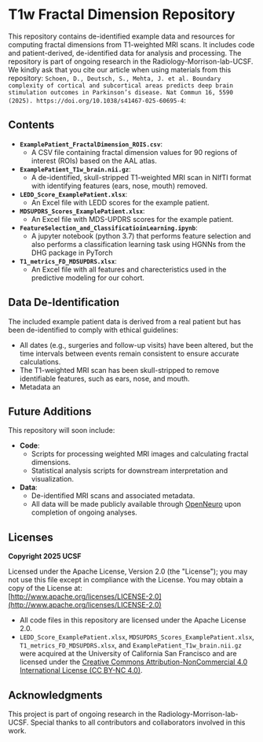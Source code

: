 # T1w Fractal Dimension Repository

This repository contains de-identified example data and resources for computing fractal dimensions from T1-weighted MRI scans. It includes code and patient-derived, de-identified data for analysis and processing. The repository is part of ongoing research in the Radiology-Morrison-lab-UCSF. We kindly ask that you cite our article when using materials from this repository: `Schoen, D., Deutsch, S., Mehta, J. et al. Boundary complexity of cortical and subcortical areas predicts deep brain stimulation outcomes in Parkinson’s disease. Nat Commun 16, 5590 (2025). https://doi.org/10.1038/s41467-025-60695-4`:

## Contents

- **`ExamplePatient_FractalDimension_ROIS.csv`**: 
  - A CSV file containing fractal dimension values for 90 regions of interest (ROIs) based on the AAL atlas.
- **`ExamplePatient_T1w_brain.nii.gz`**: 
  - A de-identified, skull-stripped T1-weighted MRI scan in NIfTI format with identifying features (ears, nose, mouth) removed.
- **`LEDD_Score_ExamplePatient.xlsx`**: 
  - An Excel file with LEDD scores for the example patient.
- **`MDSUPDRS_Scores_ExamplePatient.xlsx`**: 
  - An Excel file with MDS-UPDRS scores for the example patient.
- **`FeatureSelection_and_ClassificatioinLearning.ipynb`**: 
  - A jupyter notebook (python 3.7) that performs feature selection and also performs a classification learning task using HGNNs from the DHG package in PyTorch
- **`T1_metrics_FD_MDSUPDRS.xlsx`**: 
  - An Excel file with all features and charecteristics used in the predictive modeling for our cohort.

## Data De-Identification

The included example patient data is derived from a real patient but has been de-identified to comply with ethical guidelines:
- All dates (e.g., surgeries and follow-up visits) have been altered, but the time intervals between events remain consistent to ensure accurate calculations.
- The T1-weighted MRI scan has been skull-stripped to remove identifiable features, such as ears, nose, and mouth.
- Metadata an


## Future Additions

This repository will soon include:
- **Code**:
  - Scripts for processing weighted MRI images and calculating fractal dimensions.
  - Statistical analysis scripts for downstream interpretation and visualization.
- **Data**:
  - De-identified MRI scans and associated metadata.
  - All data will be made publicly available through [OpenNeuro](https://openneuro.org/) upon completion of ongoing analyses.

## Licenses

**Copyright 2025 UCSF**

Licensed under the Apache License, Version 2.0 (the "License"); you may not use this file except in compliance with the License. You may obtain a copy of the License at:  
[http://www.apache.org/licenses/LICENSE-2.0](http://www.apache.org/licenses/LICENSE-2.0)

- All code files in this repository are licensed under the Apache License 2.0.
- `LEDD_Score_ExamplePatient.xlsx`, `MDSUPDRS_Scores_ExamplePatient.xlsx`, `T1_metrics_FD_MDSUPDRS.xlsx`, and `ExamplePatient_T1w_brain.nii.gz` were acquired at the University of California San Francisco and are licensed under the [Creative Commons Attribution-NonCommercial 4.0 International License (CC BY-NC 4.0)](https://creativecommons.org/licenses/by-nc/4.0/).

## Acknowledgments

This project is part of ongoing research in the Radiology-Morrison-lab-UCSF. Special thanks to all contributors and collaborators involved in this work.
